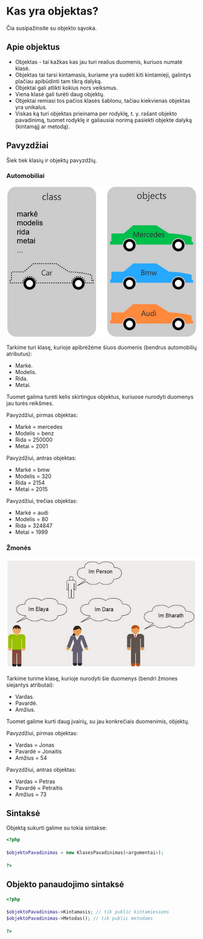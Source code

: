 # Kas yra objektas?

Čia susipažinsite su objekto sąvoka.

## Apie objektus

- Objektas - tai kažkas kas jau turi realius duomenis, kuriuos numatė klasė.
- Objektas tai tarsi kintamasis, kuriame yra sudėti kiti kintamieji, galintys plačiau apibūdinti tam tikrą dalyką.
- Objektai gali atlikti kokius nors veiksmus.
- Viena klasė gali turėti daug objektų.
- Objektai remiasi tos pačios klasės šablonu, tačiau kiekvienas objektas yra unikalus.
- Viskas ką turi objektas prieinama per rodyklę, t. y. rašant objekto pavadinimą, tuomet rodyklę ir galiausiai norimą pasiekti objekte dalyką (kintamąjį ar metodą).

## Pavyzdžiai

Šiek tiek klasių ir objektų pavyzdžių.

### Automobiliai

![Automobilių paveiksliukas](./automobiliai.png)

Tarkime turi klasę, kurioje apibrėžėme šiuos duomenis (bendrus automobilių atributus):

- Markė.
- Modelis.
- Rida.
- Metai.

Tuomet galima turėti kelis skirtingus objektus, kuriuose nurodyti duomenys jau turės reikšmes.

Pavyzdžiui, pirmas objektas:

- Markė = mercedes
- Modelis = benz
- Rida = 250000
- Metai = 2001

Pavyzdžiui, antras objektas:

- Markė = bmw
- Modelis = 320
- Rida = 2154
- Metai = 2015

Pavyzdžiui, trečias objektas:

- Markė = audi
- Modelis = 80
- Rida = 324847
- Metai = 1999

### Žmonės

![Žmonių paveiksliukas](./zmones.png)

Tarkime turime klasę, kurioje nurodyti šie duomenys (bendri žmones siejantys atributai):

- Vardas.
- Pavardė.
- Amžius.

Tuomet galime kurti daug įvairių, su jau konkrečiais duomenimis, objektų.

Pavyzdžiui, pirmas objektas:

- Vardas = Jonas
- Pavardė = Jonaitis
- Amžius = 54

Pavyzdžiui, antras objektas:

- Vardas = Petras
- Pavardė = Petraitis
- Amžius = 73

## Sintaksė

Objektą sukurti galime su tokia sintakse:

```php
<?php

$objektoPavadinimas = new KlasesPavadinimas(<argumentai>);

?>
```

## Objekto panaudojimo sintaksė

```php
<?php

$objektoPavadinimas->Kintamasis; // tik public kintamiesiems
$objektoPavadinimas->Metodas(); // tik public metodams

?>
```
